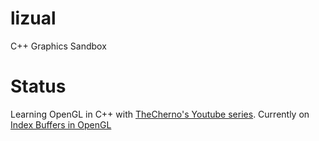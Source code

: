 # lizual
C++ Graphics Sandbox

# Status
Learning OpenGL in C++ with [TheCherno's Youtube series](https://www.youtube.com/playlist?list=PLlrATfBNZ98foTJPJ_Ev03o2oq3-GGOS2).
Currently on [Index Buffers in OpenGL](https://www.youtube.com/watch?v=MXNMC1YAxVQ&list=PLlrATfBNZ98foTJPJ_Ev03o2oq3-GGOS2&index=9)